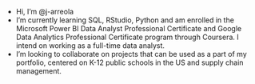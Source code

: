 -  Hi, I’m @j-arreola
-  I’m currently learning SQL, RStudio, Python and am enrolled in the Microsoft Power BI Data Analyst Professional Certificate and Google Data Analytics Professional Certificate program through Coursera. I intend on working as a full-time data analyst.
-  I’m looking to collaborate on projects that can be used as a part of my portfolio, centered on K-12 public schools in the US and supply chain management.
<!---
j-arreola/j-arreola is a ✨ special ✨ repository because its `README.md` (this file) appears on your GitHub profile.
You can click the Preview link to take a look at your changes.
--->
